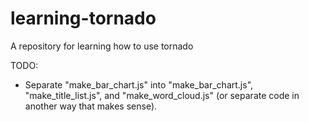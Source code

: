 # learning-tornado
A repository for learning how to use tornado

TODO:

* Separate "make_bar_chart.js" into "make_bar_chart.js", "make_title_list.js",
and "make_word_cloud.js" (or separate code in another way that makes sense).
